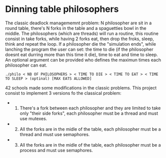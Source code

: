 # Dinning table philosophers

The classic deadlock managememnt problem: N philosopher are sit in a round table, there's N forks in the table and a spaguetties bowl in the middle. The philosophers (which are threads) will run a routine, this routine consist in take forks, while having 2 forks eat, then drop the froks, sleep, think and repeat the loop. If a philosopher die the "simulation ends", while lanching the program the user can set: the time to die (if the philosopher doesnt eat durring more than this time it die), time to eat and time to sleep. An optional argument can be provided who defines the maximun times each philosopher can eat.

```
./philo < NB OF PHILOSOPHERS > < TIME TO DIE > < TIME TO EAT > < TIME TO SLEEP > (optinal) [MAX EATS ALLOWED]
```

42 schools made some modifications in the classic problems. This project consist to implement 3 versions fo the classical problem:
- 1) There's a fork between each philosopher and they are limited to take only "their side forks", each philosopher must be a thread and must use mutexes.
- 2) All the forks are in the midle of the table, each philosopher must be a thread and must use semaphores.
- 3) All the forks are in the midle of the table, each philosopher must be a process and must use semaphores.

